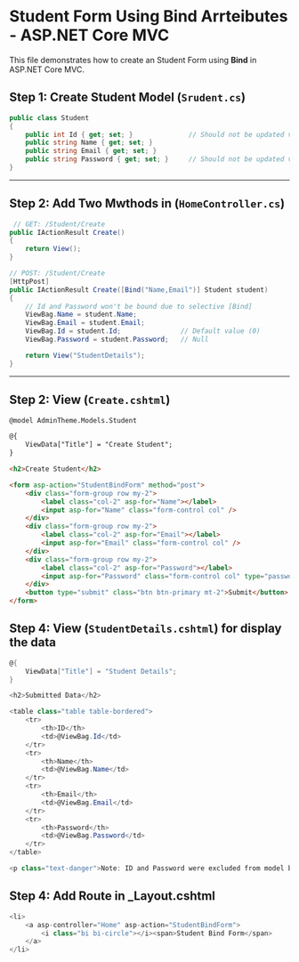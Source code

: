 
# Student Form Using Bind Arrteibutes - ASP.NET Core MVC

This file demonstrates how to create an Student Form using **Bind** in ASP.NET Core MVC.


## Step 1: Create Student Model (`Srudent.cs`)

```csharp
public class Student
{
    public int Id { get; set; }              // Should not be updated via form
    public string Name { get; set; }
    public string Email { get; set; }
    public string Password { get; set; }     // Should not be updated via form
}
```
---

## Step 2: Add Two Mwthods in (`HomeController.cs`)


```csharp
 // GET: /Student/Create
public IActionResult Create()
{
    return View();
}

// POST: /Student/Create
[HttpPost]
public IActionResult Create([Bind("Name,Email")] Student student)
{
    // Id and Password won't be bound due to selective [Bind]
    ViewBag.Name = student.Name;
    ViewBag.Email = student.Email;
    ViewBag.Id = student.Id;               // Default value (0)
    ViewBag.Password = student.Password;   // Null

    return View("StudentDetails");
}

```
---

## Step 2: View (`Create.cshtml`)

```html
@model AdminTheme.Models.Student

@{
    ViewData["Title"] = "Create Student";
}

<h2>Create Student</h2>

<form asp-action="StudentBindForm" method="post">
    <div class="form-group row my-2">
        <label class="col-2" asp-for="Name"></label>
        <input asp-for="Name" class="form-control col" />
    </div>
    <div class="form-group row my-2">
        <label class="col-2" asp-for="Email"></label>
        <input asp-for="Email" class="form-control col" />
    </div>
    <div class="form-group row my-2">
        <label class="col-2" asp-for="Password"></label>
        <input asp-for="Password" class="form-control col" type="password" />
    </div>
    <button type="submit" class="btn btn-primary mt-2">Submit</button>
</form>


```
## Step 4: View (`StudentDetails.cshtml`) for display the data
```csharp
@{
    ViewData["Title"] = "Student Details";
}

<h2>Submitted Data</h2>

<table class="table table-bordered">
    <tr>
        <th>ID</th>
        <td>@ViewBag.Id</td>
    </tr>
    <tr>
        <th>Name</th>
        <td>@ViewBag.Name</td>
    </tr>
    <tr>
        <th>Email</th>
        <td>@ViewBag.Email</td>
    </tr>
    <tr>
        <th>Password</th>
        <td>@ViewBag.Password</td>
    </tr>
</table>

<p class="text-danger">Note: ID and Password were excluded from model binding via the [Bind] attribute.</p>

```
## Step 4: Add Route in _Layout.cshtml
```csharp
<li>
    <a asp-controller="Home" asp-action="StudentBindForm">
        <i class="bi bi-circle"></i><span>Student Bind Form</span>
    </a>
</li>

```

